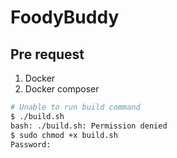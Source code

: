 # FoodyBuddy

## Pre request

1. Docker 
2. Docker composer

```bash
# Unable to run build command 
$ ./build.sh
bash: ./build.sh: Permission denied
$ sudo chmod +x build.sh
Password:
```